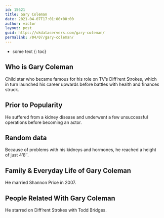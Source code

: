 ```yaml
---
id: 15621
title: Gary Coleman
date: 2021-04-07T17:01:00+00:00
author: victor
layout: post
guid: https://ukdataservers.com/gary-coleman/
permalink: /04/07/gary-coleman/
---
```


* some text
{: toc}


## Who is Gary Coleman



Child star who became famous for his role on TV&#8217;s Diff&#8217;rent Strokes, which in turn launched his career upwards before battles with health and finances struck.

                
                
                
## Prior to Popularity



He suffered from a kidney disease and underwent a few unsuccessful operations before becoming an actor.

                
                
                
## Random data



Because of problems with his kidneys and hormones, he reached a height of just 4&#8217;8&#8243;.

                
                
                
## Family & Everyday Life of Gary Coleman



He married Shannon Price in 2007.

                
                
                
## People Related With Gary Coleman



He starred on Diff&#8217;rent Strokes with Todd Bridges.

                
              
            
          
          
          